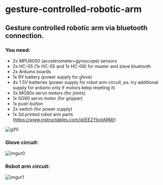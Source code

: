 # gesture-controlled-robotic-arm

## Gesture controlled robotic arm via bluetooth connection.<br/>
### You need:
+ 2x MPU6050 (accelerometer+gyroscope) sensors
+ 2x HC-05 (1x HC-05 and 1x HC-06) for master and slave bluetooth
+ 2x Arduino boards
+ 1x 9V battery (power supply for glove)
+ 4x 1.5V batteries (power supply for robot arm circuit, ps. try additional supply for arduino only if motors keep reseting it)
+ 3x MG90s servo motors (for joints)
+ 1x SG90 servo motor (for gripper)
+ 1x push button
+ 2x switch (for power supply)
+ 1x 3d printed robot arm parts (https://www.instructables.com/id/EEZYbotARM/)

![gif0](https://im4.ezgif.com/tmp/ezgif-4-50e578ea51b9.gif)<br/>
### Glove circuit:
![imgur0](https://imgur.com/54OCXFw.png)<br/>
### Robot arm circuit:
![imgur1](https://imgur.com/usqyNZx.png)
